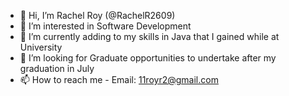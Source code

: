 - 👋 Hi, I’m Rachel Roy (@RachelR2609)
- 👀 I’m interested in Software Development 
- 🌱 I’m currently adding to my skills in Java that I gained while at University 
- 💞️ I’m looking for Graduate opportunities to undertake after my graduation in July 
- 📫 How to reach me - Email: 11royr2@gmail.com
                      


<!---
RachelR2609/RachelR2609 is a ✨ special ✨ repository because its `README.md` (this file) appears on your GitHub profile.
You can click the Preview link to take a look at your changes.
--->
